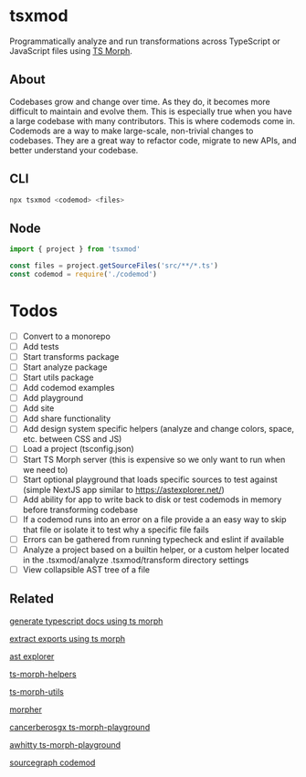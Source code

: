 # tsxmod

Programmatically analyze and run transformations across TypeScript or JavaScript files using [TS Morph](https://ts-morph.com/).

## About

Codebases grow and change over time. As they do, it becomes more difficult to maintain and evolve them. This is especially true when you have a large codebase with many contributors. This is where codemods come in. Codemods are a way to make large-scale, non-trivial changes to codebases. They are a great way to refactor code, migrate to new APIs, and better understand your codebase.

## CLI

```bash
npx tsxmod <codemod> <files>
```

## Node

```ts
import { project } from 'tsxmod'

const files = project.getSourceFiles('src/**/*.ts')
const codemod = require('./codemod')
```

# Todos

- [ ] Convert to a monorepo
- [ ] Add tests
- [ ] Start transforms package
- [ ] Start analyze package
- [ ] Start utils package
- [ ] Add codemod examples
- [ ] Add playground
- [ ] Add site
- [ ] Add share functionality
- [ ] Add design system specific helpers (analyze and change colors, space, etc. between CSS and JS)
- [ ] Load a project (tsconfig.json)
- [ ] Start TS Morph server (this is expensive so we only want to run when we need to)
- [ ] Start optional playground that loads specific sources to test against (simple NextJS app similar to https://astexplorer.net/)
- [ ] Add ability for app to write back to disk or test codemods in memory before transforming codebase
- [ ] If a codemod runs into an error on a file provide a an easy way to skip that file or isolate it to test why a specific file fails
- [ ] Errors can be gathered from running typecheck and eslint if available
- [ ] Analyze a project based on a builtin helper, or a custom helper located in the .tsxmod/analyze .tsxmod/transform directory settings
- [ ] View collapsible AST tree of a file

## Related

[generate typescript docs using ts morph](https://souporserious.com/generate-typescript-docs-using-ts-morph/)

[extract exports using ts morph](https://github.com/souporserious/extract-exports-using-ts-morph/tree/main)

[ast explorer](https://astexplorer.net/)

[ts-morph-helpers](https://github.com/webpro/ts-morph-helpers/tree/main)

[ts-morph-utils](https://github.com/TisnKu/ts-morph-utils/tree/master)

[morpher](https://github.com/LinbuduLab/morpher/tree/main)

[cancerberosgx ts-morph-playground](https://cancerberosgx.github.io/ts-morph-playground/#/)

[awhitty ts-morph-playground](https://awhitty.me/ts-morph-playground/)

[sourcegraph codemod](https://github.com/sourcegraph/codemod/tree/main)
